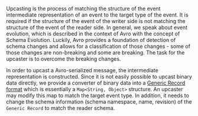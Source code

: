 Upcasting is the process of matching the structure of the event intermediate representation of an event to the target type of the event. It
is required if the structure of the event of the writer side is not matching the structure of the event of the reader side. In general, we
speak about event evolution, which is described in the context of Avro with the concept of Schema Evolution. Luckily, Avro provides a
foundation of detection of schema changes and allows for a classification of those changes - some of those changes are non-breaking and some
are breaking. The task for the upcaster is to overcome the breaking changes.

In order to upcast a Avro-serialized message, the intermediate representation is constructed. Since it is not easily possible to upcast
binary data directly, we provide a converter of binary data into
a [Generic Record format](https://avro.apache.org/docs/1.7.6/api/java/org/apache/avro/generic/GenericRecord.html) which is essentially
a `Map<String, Object>` structure. An upcaster may modify this map to match the target event type. In addition, it needs to change the
schema information (schema namespace, name, revision) of the `Generic Record` to match the reader schema.
